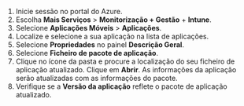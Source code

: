 
1. Inicie sessão no portal do Azure.  
2. Escolha **Mais Serviços** > **Monitorização + Gestão** + **Intune**.  
3. Selecione **Aplicações Móveis** > **Aplicações**.
4. Localize e selecione a sua aplicação na lista de aplicações.  
5. Selecione **Propriedades** no painel **Descrição Geral**.  
5. Selecione **Ficheiro de pacote de aplicação**.  
6. Clique no ícone da pasta e procure a localização do seu ficheiro de aplicação atualizado. Clique em **Abrir**. As informações da aplicação serão atualizadas com as informações do pacote.  
8. Verifique se a **Versão da aplicação** reflete o pacote de aplicação atualizado.  
